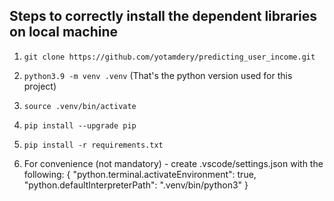 ## Steps to correctly install the dependent libraries on local machine
1. `git clone https://github.com/yotamdery/predicting_user_income.git`
2. `python3.9 -m venv .venv`
(That's the python version used for this project)
3. `source .venv/bin/activate`
4. `pip install --upgrade pip`
5. `pip install -r requirements.txt`

6. For convenience (not mandatory) - create .vscode/settings.json with the following:
{
    "python.terminal.activateEnvironment": true,
    "python.defaultInterpreterPath": ".venv/bin/python3"
}
